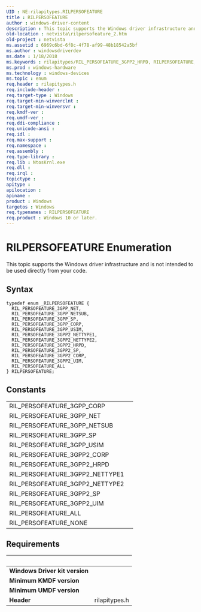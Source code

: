 ```yaml
---
UID : NE:rilapitypes.RILPERSOFEATURE
title : RILPERSOFEATURE
author : windows-driver-content
description : This topic supports the Windows driver infrastructure and is not intended to be used directly from your code.
old-location : netvista\rilpersofeature_2.htm
old-project : netvista
ms.assetid : 6969c6bd-6f8c-4f78-af99-48b18542a5bf
ms.author : windowsdriverdev
ms.date : 1/18/2018
ms.keywords : rilapitypes/RIL_PERSOFEATURE_3GPP2_HRPD, RILPERSOFEATURE, RIL_PERSOFEATURE_3GPP2_CORP, netvista.rilpersofeature_2, rilapitypes/RIL_PERSOFEATURE_3GPP2_CORP, rilapitypes/RIL_PERSOFEATURE_3GPP_USIM, rilapitypes/RIL_PERSOFEATURE_3GPP_NET, rilapitypes/RIL_PERSOFEATURE_3GPP2_NETTYPE1, RIL_PERSOFEATURE_3GPP2_NETTYPE1, rilapitypes/RIL_PERSOFEATURE_3GPP2_NETTYPE2, rilapitypes/RIL_PERSOFEATURE_3GPP2_SP, rilapitypes/RILPERSOFEATURE, rilapitypes/RIL_PERSOFEATURE_ALL, RIL_PERSOFEATURE_3GPP_SP, rilapitypes/RIL_PERSOFEATURE_3GPP_CORP, RIL_PERSOFEATURE_3GPP2_NETTYPE2, RIL_PERSOFEATURE_3GPP2_UIM, rilapitypes/RIL_PERSOFEATURE_3GPP_NETSUB, RIL_PERSOFEATURE_3GPP_USIM, RIL_PERSOFEATURE_3GPP_CORP, RIL_PERSOFEATURE_3GPP_NET, RIL_PERSOFEATURE_3GPP2_HRPD, RIL_PERSOFEATURE_3GPP_NETSUB, RILPERSOFEATURE enumeration [Network Drivers Starting with Windows Vista], rilapitypes/RIL_PERSOFEATURE_3GPP_SP, RIL_PERSOFEATURE_ALL, rilapitypes/RIL_PERSOFEATURE_3GPP2_UIM, RIL_PERSOFEATURE_3GPP2_SP
ms.prod : windows-hardware
ms.technology : windows-devices
ms.topic : enum
req.header : rilapitypes.h
req.include-header : 
req.target-type : Windows
req.target-min-winverclnt : 
req.target-min-winversvr : 
req.kmdf-ver : 
req.umdf-ver : 
req.ddi-compliance : 
req.unicode-ansi : 
req.idl : 
req.max-support : 
req.namespace : 
req.assembly : 
req.type-library : 
req.lib : NtosKrnl.exe
req.dll : 
req.irql : 
topictype : 
apitype : 
apilocation : 
apiname : 
product : Windows
targetos : Windows
req.typenames : RILPERSOFEATURE
req.product : Windows 10 or later.
---
```


# RILPERSOFEATURE Enumeration
This topic supports the Windows driver infrastructure and is not intended to be used directly from your code.

## Syntax
````
typedef enum _RILPERSOFEATURE { 
  RIL_PERSOFEATURE_3GPP_NET,
  RIL_PERSOFEATURE_3GPP_NETSUB,
  RIL_PERSOFEATURE_3GPP_SP,
  RIL_PERSOFEATURE_3GPP_CORP,
  RIL_PERSOFEATURE_3GPP_USIM,
  RIL_PERSOFEATURE_3GPP2_NETTYPE1,
  RIL_PERSOFEATURE_3GPP2_NETTYPE2,
  RIL_PERSOFEATURE_3GPP2_HRPD,
  RIL_PERSOFEATURE_3GPP2_SP,
  RIL_PERSOFEATURE_3GPP2_CORP,
  RIL_PERSOFEATURE_3GPP2_UIM,
  RIL_PERSOFEATURE_ALL
} RILPERSOFEATURE;
````

## Constants

<table>

<tr>
<td>RIL_PERSOFEATURE_3GPP_CORP</td>
<td></td>
</tr>

<tr>
<td>RIL_PERSOFEATURE_3GPP_NET</td>
<td></td>
</tr>

<tr>
<td>RIL_PERSOFEATURE_3GPP_NETSUB</td>
<td></td>
</tr>

<tr>
<td>RIL_PERSOFEATURE_3GPP_SP</td>
<td></td>
</tr>

<tr>
<td>RIL_PERSOFEATURE_3GPP_USIM</td>
<td></td>
</tr>

<tr>
<td>RIL_PERSOFEATURE_3GPP2_CORP</td>
<td></td>
</tr>

<tr>
<td>RIL_PERSOFEATURE_3GPP2_HRPD</td>
<td></td>
</tr>

<tr>
<td>RIL_PERSOFEATURE_3GPP2_NETTYPE1</td>
<td></td>
</tr>

<tr>
<td>RIL_PERSOFEATURE_3GPP2_NETTYPE2</td>
<td></td>
</tr>

<tr>
<td>RIL_PERSOFEATURE_3GPP2_SP</td>
<td></td>
</tr>

<tr>
<td>RIL_PERSOFEATURE_3GPP2_UIM</td>
<td></td>
</tr>

<tr>
<td>RIL_PERSOFEATURE_ALL</td>
<td></td>
</tr>

<tr>
<td>RIL_PERSOFEATURE_NONE</td>
<td></td>
</tr>
</table>


## Requirements
| &nbsp; | &nbsp; |
| ---- |:---- |
| **Windows Driver kit version** |  |
| **Minimum KMDF version** |  |
| **Minimum UMDF version** |  |
| **Header** | rilapitypes.h |